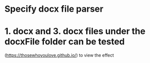 # Specify docx file parser
# 1. docx and 3. docx files under the docxFile folder can be tested
(https://thosewhoyoulove.github.io/) to view the effect
